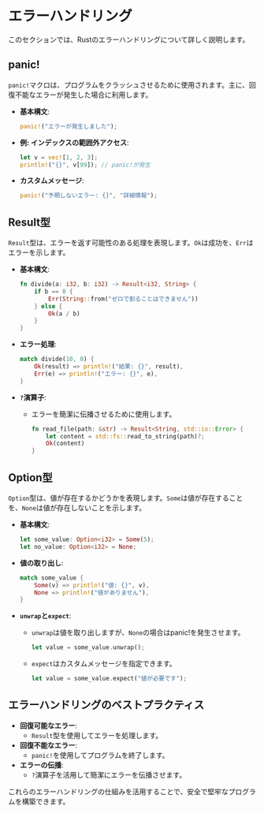 # エラーハンドリング

このセクションでは、Rustのエラーハンドリングについて詳しく説明します。

## panic!

`panic!`マクロは、プログラムをクラッシュさせるために使用されます。主に、回復不能なエラーが発生した場合に利用します。

- **基本構文**:
  ```rust
  panic!("エラーが発生しました");
  ```

- **例: インデックスの範囲外アクセス**:
  ```rust
  let v = vec![1, 2, 3];
  println!("{}", v[99]); // panic!が発生
  ```

- **カスタムメッセージ**:
  ```rust
  panic!("予期しないエラー: {}", "詳細情報");
  ```

## Result型

`Result`型は、エラーを返す可能性のある処理を表現します。`Ok`は成功を、`Err`はエラーを示します。

- **基本構文**:
  ```rust
  fn divide(a: i32, b: i32) -> Result<i32, String> {
      if b == 0 {
          Err(String::from("ゼロで割ることはできません"))
      } else {
          Ok(a / b)
      }
  }
  ```

- **エラー処理**:
  ```rust
  match divide(10, 0) {
      Ok(result) => println!("結果: {}", result),
      Err(e) => println!("エラー: {}", e),
  }
  ```

- **`?`演算子**:
  - エラーを簡潔に伝播させるために使用します。
    ```rust
    fn read_file(path: &str) -> Result<String, std::io::Error> {
        let content = std::fs::read_to_string(path)?;
        Ok(content)
    }
    ```

## Option型

`Option`型は、値が存在するかどうかを表現します。`Some`は値が存在することを、`None`は値が存在しないことを示します。

- **基本構文**:
  ```rust
  let some_value: Option<i32> = Some(5);
  let no_value: Option<i32> = None;
  ```

- **値の取り出し**:
  ```rust
  match some_value {
      Some(v) => println!("値: {}", v),
      None => println!("値がありません"),
  }
  ```

- **`unwrap`と`expect`**:
  - `unwrap`は値を取り出しますが、`None`の場合はpanic!を発生させます。
    ```rust
    let value = some_value.unwrap();
    ```
  - `expect`はカスタムメッセージを指定できます。
    ```rust
    let value = some_value.expect("値が必要です");
    ```

## エラーハンドリングのベストプラクティス

- **回復可能なエラー**:
  - `Result`型を使用してエラーを処理します。
- **回復不能なエラー**:
  - `panic!`を使用してプログラムを終了します。
- **エラーの伝播**:
  - `?`演算子を活用して簡潔にエラーを伝播させます。

これらのエラーハンドリングの仕組みを活用することで、安全で堅牢なプログラムを構築できます。
